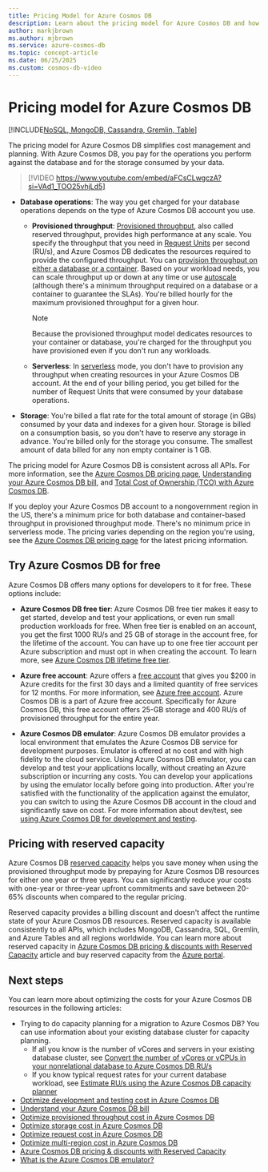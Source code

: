 ```yaml
---
title: Pricing Model for Azure Cosmos DB
description: Learn about the pricing model for Azure Cosmos DB and how it simplifies your cost management and cost planning.
author: markjbrown
ms.author: mjbrown
ms.service: azure-cosmos-db
ms.topic: concept-article
ms.date: 06/25/2025
ms.custom: cosmos-db-video
---
```


# Pricing model for Azure Cosmos DB
[!INCLUDE[NoSQL, MongoDB, Cassandra, Gremlin, Table](includes/appliesto-nosql-mongodb-cassandra-gremlin-table.md)]

The pricing model for Azure Cosmos DB simplifies cost management and planning. With Azure Cosmos DB, you pay for the operations you perform against the database and for the storage consumed by your data.

>
> [!VIDEO https://www.youtube.com/embed/aFCsCLwgczA?si=VAd1_TOO25vhjLd5]


- **Database operations**: The way you get charged for your database operations depends on the type of Azure Cosmos DB account you use.

  - **Provisioned throughput**: [Provisioned throughput](set-throughput.md), also called reserved throughput, provides high performance at any scale. You specify the throughput that you need in [Request Units](request-units.md) per second (RU/s), and Azure Cosmos DB dedicates the resources required to provide the configured throughput. You can [provision throughput on either a database or a container](set-throughput.md). Based on your workload needs, you can scale throughput up or down at any time or use [autoscale](provision-throughput-autoscale.md) (although there's a minimum throughput required on a database or a container to guarantee the SLAs). You're billed hourly for the maximum provisioned throughput for a given hour.

    > [!NOTE]
    > Because the provisioned throughput model dedicates resources to your container or database, you're charged for the throughput you have provisioned even if you don't run any workloads.

  - **Serverless**: In [serverless](serverless.md) mode, you don't have to provision any throughput when creating resources in your Azure Cosmos DB account. At the end of your billing period, you get billed for the number of Request Units that were consumed by your database operations.

- **Storage**: You're billed a flat rate for the total amount of storage (in GBs) consumed by your data and indexes for a given hour. Storage is billed on a consumption basis, so you don't have to reserve any storage in advance. You're billed only for the storage you consume. The smallest amount of data billed for any non empty container is 1 GB.

The pricing model for Azure Cosmos DB is consistent across all APIs. For more information, see the [Azure Cosmos DB pricing page](https://azure.microsoft.com/pricing/details/cosmos-db/), [Understanding your Azure Cosmos DB bill](understand-your-bill.md), and [Total Cost of Ownership (TCO) with Azure Cosmos DB](total-cost-ownership.md).

If you deploy your Azure Cosmos DB account to a nongovernment region in the US, there's a minimum price for both database and container-based throughput in provisioned throughput mode. There's no minimum price in serverless mode. The pricing varies depending on the region you're using, see the [Azure Cosmos DB pricing page](https://azure.microsoft.com/pricing/details/cosmos-db/) for the latest pricing information.

## Try Azure Cosmos DB for free

Azure Cosmos DB offers many options for developers to it for free. These options include:

* **Azure Cosmos DB free tier**: Azure Cosmos DB free tier makes it easy to get started, develop and test your applications, or even run small production workloads for free. When free tier is enabled on an account, you get the first 1000 RU/s and 25 GB of storage in the account free, for the lifetime of the account. You can have up to one free tier account per Azure subscription and must opt in when creating the account. To learn more, see [Azure Cosmos DB lifetime free tier](free-tier.md).

* **Azure free account**: Azure offers a [free account](https://azure.microsoft.com/free/) that gives you $200 in Azure credits for the first 30 days and a limited quantity of free services for 12 months. For more information, see [Azure free account](/azure/cost-management-billing/manage/avoid-charges-free-account). Azure Cosmos DB is a part of Azure free account. Specifically for Azure Cosmos DB, this free account offers 25-GB storage and 400 RU/s of provisioned throughput for the entire year.

* **Azure Cosmos DB emulator**: Azure Cosmos DB emulator provides a local environment that emulates the Azure Cosmos DB service for development purposes. Emulator is offered at no cost and with high fidelity to the cloud service. Using Azure Cosmos DB emulator, you can develop and test your applications locally, without creating an Azure subscription or incurring any costs. You can develop your applications by using the emulator locally before going into production. After you're satisfied with the functionality of the application against the emulator, you can switch to using the Azure Cosmos DB account in the cloud and significantly save on cost. For more information about dev/test, see [using Azure Cosmos DB for development and testing](emulator.md).

## Pricing with reserved capacity

Azure Cosmos DB [reserved capacity](reserved-capacity.md) helps you save money when using the provisioned throughput mode by prepaying for Azure Cosmos DB resources for either one year or three years. You can significantly reduce your costs with one-year or three-year upfront commitments and save between 20-65% discounts when compared to the regular pricing.

Reserved capacity provides a billing discount and doesn't affect the runtime state of your Azure Cosmos DB resources. Reserved capacity is available consistently to all APIs, which includes MongoDB, Cassandra, SQL, Gremlin, and Azure Tables and all regions worldwide. You can learn more about reserved capacity in [Azure Cosmos DB pricing & discounts with Reserved Capacity](reserved-capacity.md) article and buy reserved capacity from the [Azure portal](https://portal.azure.com).

## Next steps

You can learn more about optimizing the costs for your Azure Cosmos DB resources in the following articles:

* Trying to do capacity planning for a migration to Azure Cosmos DB? You can use information about your existing database cluster for capacity planning.
  * If all you know is the number of vCores and servers in your existing database cluster, see [Convert the number of vCores or vCPUs in your nonrelational database to Azure Cosmos DB RU/s](convert-vcore-to-request-unit.md)
  * If you know typical request rates for your current database workload, see [Estimate RU/s using the Azure Cosmos DB capacity planner](./sql/estimate-ru-with-capacity-planner.md)
* [Optimize development and testing cost in Azure Cosmos DB](optimize-dev-test.md)
* [Understand your Azure Cosmos DB bill](understand-your-bill.md)
* [Optimize provisioned throughput cost in Azure Cosmos DB](optimize-cost-throughput.md)
* [Optimize storage cost in Azure Cosmos DB](optimize-cost-storage.md)
* [Optimize request cost in Azure Cosmos DB](optimize-cost-reads-writes.md)
* [Optimize multi-region cost in Azure Cosmos DB](optimize-cost-regions.md)
* [Azure Cosmos DB pricing & discounts with Reserved Capacity](reserved-capacity.md)
* [What is the Azure Cosmos DB emulator?](emulator.md)
